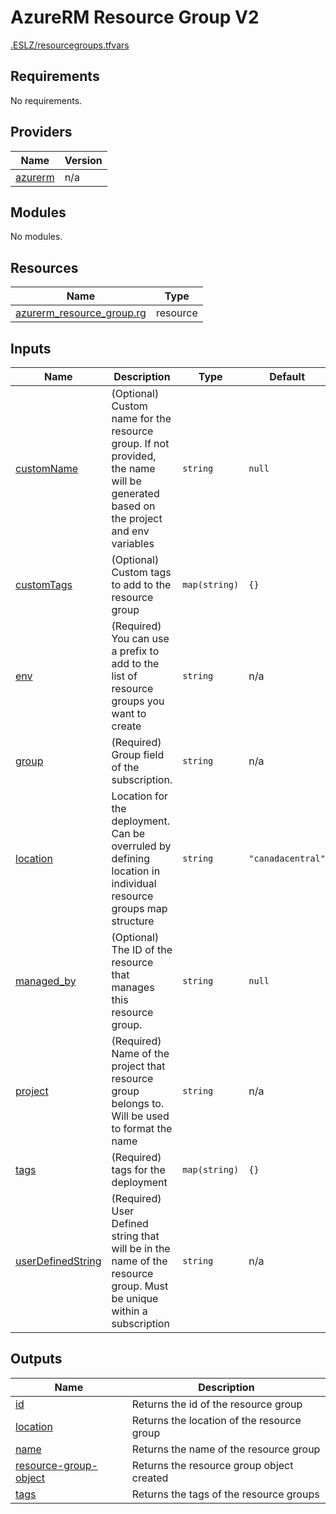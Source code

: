 # AzureRM Resource Group V2

[.ESLZ/resourcegroups.tfvars](.ESLZ/resourcegroups.tfvars)

<!-- BEGIN_TF_DOCS -->
## Requirements

No requirements.

## Providers

| Name | Version |
|------|---------|
| <a name="provider_azurerm"></a> [azurerm](#provider\_azurerm) | n/a |

## Modules

No modules.

## Resources

| Name | Type |
|------|------|
| [azurerm_resource_group.rg](https://registry.terraform.io/providers/hashicorp/azurerm/latest/docs/resources/resource_group) | resource |

## Inputs

| Name | Description | Type | Default | Required |
|------|-------------|------|---------|:--------:|
| <a name="input_customName"></a> [customName](#input\_customName) | (Optional) Custom name for the resource group. If not provided, the name will be generated based on the project and env variables | `string` | `null` | no |
| <a name="input_customTags"></a> [customTags](#input\_customTags) | (Optional) Custom tags to add to the resource group | `map(string)` | `{}` | no |
| <a name="input_env"></a> [env](#input\_env) | (Required) You can use a prefix to add to the list of resource groups you want to create | `string` | n/a | yes |
| <a name="input_group"></a> [group](#input\_group) | (Required) Group field of the subscription. | `string` | n/a | yes |
| <a name="input_location"></a> [location](#input\_location) | Location for the deployment. Can be overruled by defining location in individual resource groups map structure | `string` | `"canadacentral"` | no |
| <a name="input_managed_by"></a> [managed\_by](#input\_managed\_by) | (Optional) The ID of the resource that manages this resource group. | `string` | `null` | no |
| <a name="input_project"></a> [project](#input\_project) | (Required) Name of the project that resource group belongs to. Will be used to format the name | `string` | n/a | yes |
| <a name="input_tags"></a> [tags](#input\_tags) | (Required) tags for the deployment | `map(string)` | `{}` | no |
| <a name="input_userDefinedString"></a> [userDefinedString](#input\_userDefinedString) | (Required) User Defined string that will be in the name of the resource group. Must be unique within a subscription | `string` | n/a | yes |

## Outputs

| Name | Description |
|------|-------------|
| <a name="output_id"></a> [id](#output\_id) | Returns the id of the resource group |
| <a name="output_location"></a> [location](#output\_location) | Returns the location of the resource group |
| <a name="output_name"></a> [name](#output\_name) | Returns the name of the resource group |
| <a name="output_resource-group-object"></a> [resource-group-object](#output\_resource-group-object) | Returns the resource group object created |
| <a name="output_tags"></a> [tags](#output\_tags) | Returns the tags of the resource groups |
<!-- END_TF_DOCS -->